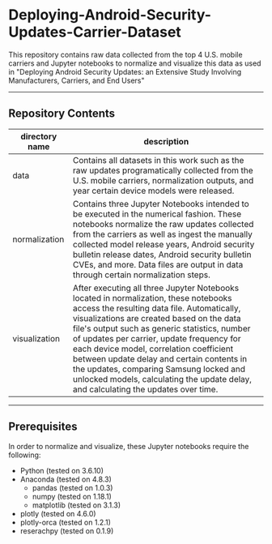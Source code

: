 # Deploying-Android-Security-Updates-Carrier-Dataset
This repository contains raw data collected from the top 4 U.S. mobile carriers and Jupyter notebooks to normalize and visualize this data as used in "Deploying Android Security Updates: an Extensive Study Involving Manufacturers, Carriers, and End Users"

*** 

## Repository Contents

| directory name | description |
|----------------|-------------|
|data |  Contains all datasets in this work such as the raw updates programatically collected from the U.S. mobile carriers, normalization outputs, and year certain device models were released. |
|normalization | Contains three Jupyter Notebooks intended to be executed in the numerical fashion. These notebooks normalize the raw updates collected from the carriers as well as ingest the manually collected model release years, Android security bulletin release dates, Android security bulletin CVEs, and more. Data files are output in data through certain normalization steps.|
|visualization | After executing all three Jupyter Notebooks located in normalization, these notebooks access the resulting data file. Automatically, visualizations are created based on the data file's output such as generic statistics, number of updates per carrier, update frequency for each device model, correlation coefficient between update delay and certain contents in the updates, comparing Samsung locked and unlocked models, calculating the update delay, and calculating the updates over time. |

*** 

## Prerequisites
In order to normalize and visualize, these Jupyter notebooks require the following:
* Python (tested on 3.6.10)
* Anaconda (tested on 4.8.3)
  * pandas (tested on 1.0.3)
  * numpy (tested on 1.18.1)
  * matplotlib (tested on 3.1.3)
* plotly (tested on 4.6.0)
* plotly-orca (tested on 1.2.1)
* reserachpy (tested on 0.1.9)

